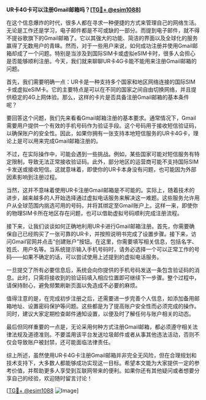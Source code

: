 **UR卡4G卡可以注册Gmail邮箱吗？[[TG💪+ @esim1088](https://t.me/s/esim1088)]**

在这个信息爆炸的时代，很多人都在寻求一种便捷的方式来管理自己的网络生活。无论是工作还是学习，电子邮件都是不可或缺的一部分。而提到电子邮件，就不得不提谷歌旗下的Gmail邮箱了。它以其强大的功能、简洁的界面以及全球化的服务赢得了无数用户的青睐。然而，对于一些用户来说，如何成功注册并使用Gmail邮箱却成了一个问题。特别是当涉及到国际SIM卡或虚拟eSIM卡时，很多人会担心是否能够顺利注册。今天，我们就来聊聊UR卡4G卡能不能用来注册Gmail邮箱的问题。

首先，我们需要明确一点：UR卡是一种支持多个国家和地区网络连接的国际SIM卡或虚拟eSIM卡。它的主要特点是可以在不同的国家之间自由切换网络，并且提供稳定的4G上网体验。那么，这样的卡片是否具备注册Gmail邮箱的基本条件呢？

要回答这个问题，我们先来看看Gmail邮箱注册的基本要求。通常情况下，Gmail需要用户提供一个有效的手机号码作为验证手段。这个号码用于接收短信验证码，以确保账户的安全性。因此，如果你拥有一张支持本地短信服务的UR卡4G卡，理论上是可以用来完成Gmail邮箱注册的。

不过，在实际操作中，可能会遇到一些挑战。例如，某些国家可能对短信服务有特定限制，导致无法正常接收验证码。此外，部分地区的运营商可能不支持国际SIM卡发送或接收短信。这就意味着，即使你的UR卡本身没有问题，也可能因为外部因素影响到注册过程。

当然，这并不意味着使用UR卡注册Gmail邮箱是不可能的。实际上，随着技术的进步，越来越多的人开始选择通过虚拟电话服务来解决这一难题。这些服务允许用户从全球范围内挑选可用的号码，并将其绑定至Gmail账户上。这样一来，即使你的物理SIM卡所在地区存在问题，也可以借助虚拟号码顺利完成注册流程。

接下来，让我们谈谈如何正确地利用UR卡进行Gmail邮箱注册。首先，你需要确保自己已经购买了一张可靠的UR卡，并按照说明书完成了设置步骤。接下来，访问Gmail官网并点击“创建账户”按钮。在这里，你需要填写相关信息，包括名字、姓氏、用户名等。当系统提示输入手机号码时，请务必选择一个可以正常工作的号码——如果不确定的话，可以尝试使用上述提到的虚拟电话服务。

一旦提交了所有必要信息后，系统会向你提供的手机号码发送一条包含验证码的消息。此时，只需将接收到的验证码填入相应位置即可继续下一步骤。整个过程中，请保持耐心，避免频繁刷新页面以免造成不必要的麻烦。

值得注意的是，在完成初步注册之后，还需要进一步完善个人信息，如添加备用邮箱地址、设置密码保护等问题。这些都是为了提高账户安全性而必须完成的操作。同时，建议大家定期检查邮件通知设置，以便及时了解任何与账户相关的动态。

最后但同样重要的一点是，无论采用何种方式注册Gmail邮箱，都必须遵守相关法律法规及道德准则。不要滥用该平台发送垃圾邮件或者从事其他违法活动，否则不仅会导致账户被封禁，还可能面临法律责任。

综上所述，虽然使用UR卡4G卡注册Gmail邮箱并非完全无风险，但在合理规划和技术支持下，大多数人都能够成功实现这一目标。希望本文能为大家提供一定的参考价值，并帮助更多人享受到互联网带来的便利。如果你还有其他疑问或者想要分享自己的经验，欢迎随时留言讨论！

[[TG💪+ @esim1088](https://t.me/s/esim1088) ![Image](https://i.postimg.cc/4NQfJmqS/Snipaste-2025-05-13-00-14-12.png)]